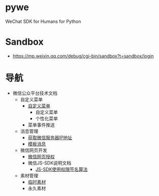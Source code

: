 # pywe

WeChat SDK for Humans for Python

# Sandbox

* https://mp.weixin.qq.com/debug/cgi-bin/sandbox?t=sandbox/login

# 导航

* 微信公众平台技术文档
  * 自定义菜单
    * [自定义菜单](https://github.com/sdkwe/pywe-menu)
      * 自定义菜单
      * 个性化菜单
    * 菜单事件推送
  * 消息管理
    * [获取微信服务器IP地址](https://github.com/sdkwe/pywe-ip)
    * [模板消息](https://github.com/sdkwe/pywe-template-message)
  * 微信网页开发
    * [微信网页授权](https://github.com/sdkwe/pywe-oauth)
    * 微信JS-SDK说明文档
      * [JS-SDK使用权限签名算法](https://github.com/sdkwe/pywe-jssdk)
  * 素材管理
    * [临时素材](https://github.com/sdkwe/pywe-media)
    * 永久素材
  
  
